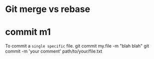 # Git merge vs rebase

# commit m1

To commit a `single specific` file.
git commit my.file -m "blah blah"
git commit -m 'your comment' path/to/your/file.txt

